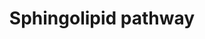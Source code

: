 ---
annotations:
- type: Pathway Ontology
  value: sphingolipid metabolic pathway
authors:
- MaintBot
- Khanspers
- Egonw
- Mkutmon
- DeSl
- LarsEijssen
- Fehrhart
- Marvin M2
description: The sphingolipid metabolites and genes (with the gene abbreviations shown
  in boxes, or enzyme names where gene names are ambiguous) are given for the condensation
  of serine and palmitoyl-CoA to form 3-ketosphinganine (3-ketoSa) by serine palmitoyltransferase,
  which is reduced to sphinganine (Sa), acylated to dihydroceramides, DHCer, by (DH)Cer
  synthases, and incorporated into more complex DH-sphingolipids (the 1-phosphate,
  DHCerP, sphingomyelins, DHSM, glucosylceramides, DHGlcCer, galactosylceramides,
  DHGalCer, lactosylceramides, DHLacCer, and sulfatides, or desaturated to Cer followed
  by headgroup addition. Also included are a number of the catabolic genes, e.g.,
  sphingomyelinases, SMases, ceramidases, ASAH, sphingosine kinases, for the formation
  of sphinganine 1-phosphate (Sa1P) and sphingosine 1-phosphate (So1P), and phosphatases
  for the reverse reaction and the lyase that cleaves sphingoid base 1-phosphates
  to ethanolamine phosphate (EP), hexadecanal (C16:0al) and hexadecenal (C16:1al).  This
  pathway has been updated with information from Lipidmaps>Sphingolipids [https://lipidmaps.org/resources/pathways/vanted.php].
  Metabolites and proteins from this pathway are coloured orange and have a rounded
  rectangle shape (where an oval shape indicates that the node only occures in the
  LipidMaps pathway). Reactions occurring in the lipidmaps pathways are coloured orange
  (where a dashed line indicates that the reaction only occures in the LipidMaps pathway).
last-edited: 2021-05-27
organisms:
- Homo sapiens
redirect_from:
- /index.php/Pathway:WP1422
- /instance/WP1422
schema-jsonld:
- '@context': https://schema.org/
  '@id': https://wikipathways.github.io/pathways/WP1422.html
  '@type': Dataset
  creator:
    '@type': Organization
    name: WikiPathways
  description: The sphingolipid metabolites and genes (with the gene abbreviations
    shown in boxes, or enzyme names where gene names are ambiguous) are given for
    the condensation of serine and palmitoyl-CoA to form 3-ketosphinganine (3-ketoSa)
    by serine palmitoyltransferase, which is reduced to sphinganine (Sa), acylated
    to dihydroceramides, DHCer, by (DH)Cer synthases, and incorporated into more complex
    DH-sphingolipids (the 1-phosphate, DHCerP, sphingomyelins, DHSM, glucosylceramides,
    DHGlcCer, galactosylceramides, DHGalCer, lactosylceramides, DHLacCer, and sulfatides,
    or desaturated to Cer followed by headgroup addition. Also included are a number
    of the catabolic genes, e.g., sphingomyelinases, SMases, ceramidases, ASAH, sphingosine
    kinases, for the formation of sphinganine 1-phosphate (Sa1P) and sphingosine 1-phosphate
    (So1P), and phosphatases for the reverse reaction and the lyase that cleaves sphingoid
    base 1-phosphates to ethanolamine phosphate (EP), hexadecanal (C16:0al) and hexadecenal
    (C16:1al).  This pathway has been updated with information from Lipidmaps>Sphingolipids
    [https://lipidmaps.org/resources/pathways/vanted.php]. Metabolites and proteins
    from this pathway are coloured orange and have a rounded rectangle shape (where
    an oval shape indicates that the node only occures in the LipidMaps pathway).
    Reactions occurring in the lipidmaps pathways are coloured orange (where a dashed
    line indicates that the reaction only occures in the LipidMaps pathway).
  keywords:
  - CoA(24:1)
  - CerS5
  - CoA(26:0)
  - CoA(22:0)
  - Sphingosine 1-phosphate
  - SPHK1
  - FVT1
  - GalCer synthase
  - S1P lyase
  - CoA(20:0)
  - Dihydroceramide
  - ASAH1
  - DHGlcCer
  - DHST
  - phosphate
  - B4GALT6
  - SMS1
  - CerS1
  - CoA(16:0)
  - PP2A
  - SGPL1
  - SPT3
  - ASAH2
  - DHGalCer
  - GBA
  - GBA2
  - KDSR
  - Dihydroceramide desaturase
  - 'Ethanolamine '
  - SPT2
  - GalCer
  - Palmityl-CoA
  - SoP lyase1
  - CDase
  - DHCer1P
  - DHSM
  - PPAP2A
  - Glucosylceramidase
  - GAL3ST1
  - Cer1P
  - DEGS2
  - Sphinganine
  - CerS6
  - CERK
  - SPT1
  - PP1
  - SMS2
  - CerS3
  - DEGS1
  - C16:1-al
  - Phosphatase
  - CerS4
  - Serine
  - GlcCer synthase
  - Lactosylceramide
  - Ceramides
  - CoA(24:0)
  - 3-ketosphinganine
  - SGMS1
  - Fumonisins B1
  - Sulfatide
  - C16:0-al
  - Sa 1-phosphate
  - Sphingomyelin
  - CoA(18:0)
  - SPHK2
  - Dihydrosphingosine
  - CERT
  - SGMS2
  - DHLacCer
  - 3-ketodihydroshpingosine
  - CoA(26:1)
  - GlcCer
  - CerS2
  - Sphingosine
  - SGPP2
  - ACER1
  license: CC0
  name: Sphingolipid pathway
seo: CreativeWork
title: Sphingolipid pathway
wpid: WP1422
---